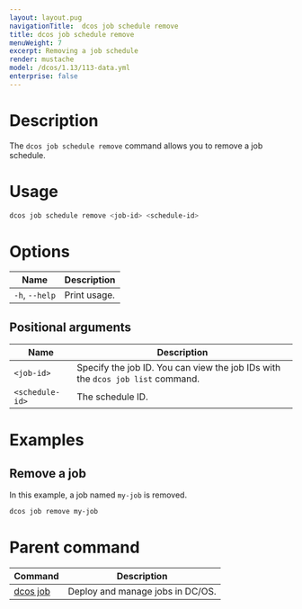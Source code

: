 ```yaml
---
layout: layout.pug
navigationTitle:  dcos job schedule remove
title: dcos job schedule remove
menuWeight: 7
excerpt: Removing a job schedule
render: mustache
model: /dcos/1.13/113-data.yml
enterprise: false
---
```



# Description
The `dcos job schedule remove` command allows you to remove a job schedule.

# Usage

```bash
dcos job schedule remove <job-id> <schedule-id>
```

# Options

| Name |  Description |
|---------|-------------|
|`-h`, `--help` |   Print usage. |

## Positional arguments

| Name |  Description |
|---------|-------------|
| `<job-id>`   |  Specify the job ID.  You can view the job IDs with the `dcos job list` command.|
| `<schedule-id>`   |   The schedule ID. |



# Examples

## Remove a job

In this example, a job named `my-job` is removed.

```bash
dcos job remove my-job
```


# Parent command

| Command | Description |
|---------|-------------|
| [dcos job](/1.13/cli/command-reference/dcos-job/) |  Deploy and manage jobs in DC/OS. |
